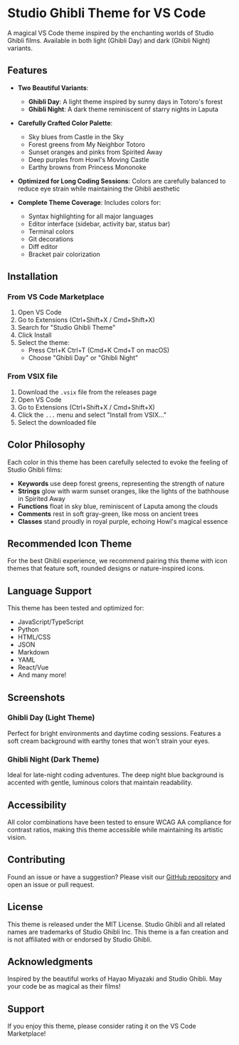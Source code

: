# Studio Ghibli Theme for VS Code

A magical VS Code theme inspired by the enchanting worlds of Studio Ghibli films. Available in both light (Ghibli Day) and dark (Ghibli Night) variants.

## Features

- **Two Beautiful Variants**: 
  - **Ghibli Day**: A light theme inspired by sunny days in Totoro's forest
  - **Ghibli Night**: A dark theme reminiscent of starry nights in Laputa

- **Carefully Crafted Color Palette**:
  - Sky blues from Castle in the Sky
  - Forest greens from My Neighbor Totoro
  - Sunset oranges and pinks from Spirited Away
  - Deep purples from Howl's Moving Castle
  - Earthy browns from Princess Mononoke

- **Optimized for Long Coding Sessions**: Colors are carefully balanced to reduce eye strain while maintaining the Ghibli aesthetic

- **Complete Theme Coverage**: Includes colors for:
  - Syntax highlighting for all major languages
  - Editor interface (sidebar, activity bar, status bar)
  - Terminal colors
  - Git decorations
  - Diff editor
  - Bracket pair colorization

## Installation

### From VS Code Marketplace
1. Open VS Code
2. Go to Extensions (Ctrl+Shift+X / Cmd+Shift+X)
3. Search for "Studio Ghibli Theme"
4. Click Install
5. Select the theme:
   - Press Ctrl+K Ctrl+T (Cmd+K Cmd+T on macOS)
   - Choose "Ghibli Day" or "Ghibli Night"

### From VSIX file
1. Download the `.vsix` file from the releases page
2. Open VS Code
3. Go to Extensions (Ctrl+Shift+X / Cmd+Shift+X)
4. Click the `...` menu and select "Install from VSIX..."
5. Select the downloaded file

## Color Philosophy

Each color in this theme has been carefully selected to evoke the feeling of Studio Ghibli films:

- **Keywords** use deep forest greens, representing the strength of nature
- **Strings** glow with warm sunset oranges, like the lights of the bathhouse in Spirited Away
- **Functions** float in sky blue, reminiscent of Laputa among the clouds
- **Comments** rest in soft gray-green, like moss on ancient trees
- **Classes** stand proudly in royal purple, echoing Howl's magical essence

## Recommended Icon Theme

For the best Ghibli experience, we recommend pairing this theme with icon themes that feature soft, rounded designs or nature-inspired icons.

## Language Support

This theme has been tested and optimized for:
- JavaScript/TypeScript
- Python
- HTML/CSS
- JSON
- Markdown
- YAML
- React/Vue
- And many more!

## Screenshots

### Ghibli Day (Light Theme)
Perfect for bright environments and daytime coding sessions. Features a soft cream background with earthy tones that won't strain your eyes.

### Ghibli Night (Dark Theme)
Ideal for late-night coding adventures. The deep night blue background is accented with gentle, luminous colors that maintain readability.

## Accessibility

All color combinations have been tested to ensure WCAG AA compliance for contrast ratios, making this theme accessible while maintaining its artistic vision.

## Contributing

Found an issue or have a suggestion? Please visit our [GitHub repository](https://github.com/champi-dev/vscode_ghibli_theme) and open an issue or pull request.

## License

This theme is released under the MIT License. Studio Ghibli and all related names are trademarks of Studio Ghibli Inc. This theme is a fan creation and is not affiliated with or endorsed by Studio Ghibli.

## Acknowledgments

Inspired by the beautiful works of Hayao Miyazaki and Studio Ghibli. May your code be as magical as their films!

## Support

If you enjoy this theme, please consider rating it on the VS Code Marketplace!